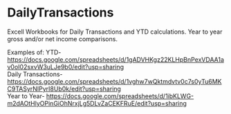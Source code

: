 # DailyTransactions
Excell Workbooks for Daily Transactions and YTD calculations.
Year to year gross and/or net income comparisons.

Examples of:
  YTD- https://docs.google.com/spreadsheets/d/1gADVHKgz22KLHpBnPexVDAA1av0oI02sxvW3uLJe9b0/edit?usp=sharing
  <br> Daily Transactions- https://docs.google.com/spreadsheets/d/1vghw7wQktmdvtv0c7s0yTu6MKC9TASyrNIPyrI8Ub0k/edit?usp=sharing
  <br>
  Year to Year- https://docs.google.com/spreadsheets/d/1ibKLWG-m2dAOtHlyOPinGiOhNrxjLg5DLvZaCEKFRuE/edit?usp=sharing

